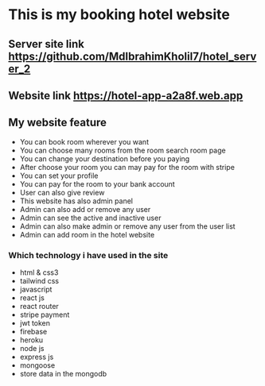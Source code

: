 # This is my booking hotel website
## Server site link https://github.com/MdIbrahimKholil7/hotel_server_2
## Website link https://hotel-app-a2a8f.web.app

## My website feature
- You can book room wherever you want
- You can choose many rooms from the room search room page
- You can change your destination before you paying
- After choose your room you can may pay for the room with stripe 
- You can set your profile
- You can pay for the room to your bank account
- User can also give review
- This website has also admin panel
- Admin can also add or remove any user
- Admin can see the active and inactive user 
- Admin can also make admin or remove any user from the user list
- Admin can add room in the hotel website


### Which technology i have used in the site
- html & css3
- tailwind css
- javascript 
- react js
- react router
- stripe payment 
- jwt token
- firebase 
- heroku 
- node js
- express js
- mongoose
- store data in the mongodb
